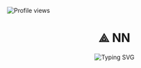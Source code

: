 ![Profile views](https://komarev.com/ghpvc/?username=NoconversationNN&label=Profile%20views&color=0e75b6&style=flat)
<div align="center">
  <h1>⟁ NN</h1>
  <img src="https://readme-typing-svg.demolab.com?font=Fira+Code&size=22&pause=1000&center=true&width=435&lines=Connecting+to+192.168.0.1..." alt="Typing SVG" />
</div>
